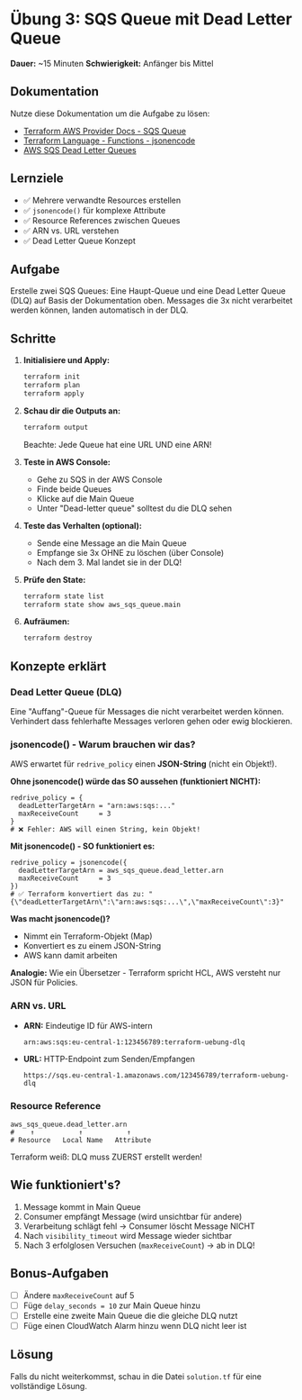 # Übung 3: SQS Queue mit Dead Letter Queue

**Dauer:** ~15 Minuten
**Schwierigkeit:** Anfänger bis Mittel

## Dokumentation
Nutze diese Dokumentation um die Aufgabe zu lösen:
- [Terraform AWS Provider Docs - SQS Queue](https://registry.terraform.io/providers/hashicorp/aws/latest/docs/resources/sqs_queue)
- [Terraform Language - Functions - jsonencode](https://developer.hashicorp.com/terraform/language/functions/jsonencode)
- [AWS SQS Dead Letter Queues](https://docs.aws.amazon.com/AWSSimpleQueueService/latest/SQSDeveloperGuide/sqs-dead-letter-queues.html)

## Lernziele
- ✅ Mehrere verwandte Resources erstellen
- ✅ `jsonencode()` für komplexe Attribute
- ✅ Resource References zwischen Queues
- ✅ ARN vs. URL verstehen
- ✅ Dead Letter Queue Konzept

## Aufgabe
Erstelle zwei SQS Queues: Eine Haupt-Queue und eine Dead Letter Queue (DLQ) auf Basis der Dokumentation oben.
Messages die 3x nicht verarbeitet werden können, landen automatisch in der DLQ.

## Schritte

1. **Initialisiere und Apply:**
   ```bash
   terraform init
   terraform plan
   terraform apply
   ```

2. **Schau dir die Outputs an:**
   ```bash
   terraform output
   ```
   Beachte: Jede Queue hat eine URL UND eine ARN!

3. **Teste in AWS Console:**
   - Gehe zu SQS in der AWS Console
   - Finde beide Queues
   - Klicke auf die Main Queue
   - Unter "Dead-letter queue" solltest du die DLQ sehen

4. **Teste das Verhalten (optional):**
   - Sende eine Message an die Main Queue
   - Empfange sie 3x OHNE zu löschen (über Console)
   - Nach dem 3. Mal landet sie in der DLQ!

5. **Prüfe den State:**
   ```bash
   terraform state list
   terraform state show aws_sqs_queue.main
   ```

6. **Aufräumen:**
   ```bash
   terraform destroy
   ```

## Konzepte erklärt

### Dead Letter Queue (DLQ)
Eine "Auffang"-Queue für Messages die nicht verarbeitet werden können.
Verhindert dass fehlerhafte Messages verloren gehen oder ewig blockieren.

### jsonencode() - Warum brauchen wir das?

AWS erwartet für `redrive_policy` einen **JSON-String** (nicht ein Objekt!).

**Ohne jsonencode() würde das SO aussehen (funktioniert NICHT):**
```hcl
redrive_policy = {
  deadLetterTargetArn = "arn:aws:sqs:..."
  maxReceiveCount     = 3
}
# ❌ Fehler: AWS will einen String, kein Objekt!
```

**Mit jsonencode() - SO funktioniert es:**
```hcl
redrive_policy = jsonencode({
  deadLetterTargetArn = aws_sqs_queue.dead_letter.arn
  maxReceiveCount     = 3
})
# ✅ Terraform konvertiert das zu: "{\"deadLetterTargetArn\":\"arn:aws:sqs:...\",\"maxReceiveCount\":3}"
```

**Was macht jsonencode()?**
- Nimmt ein Terraform-Objekt (Map)
- Konvertiert es zu einem JSON-String
- AWS kann damit arbeiten

**Analogie:** Wie ein Übersetzer - Terraform spricht HCL, AWS versteht nur JSON für Policies.

### ARN vs. URL
- **ARN:** Eindeutige ID für AWS-intern
  ```
  arn:aws:sqs:eu-central-1:123456789:terraform-uebung-dlq
  ```
- **URL:** HTTP-Endpoint zum Senden/Empfangen
  ```
  https://sqs.eu-central-1.amazonaws.com/123456789/terraform-uebung-dlq
  ```

### Resource Reference
```hcl
aws_sqs_queue.dead_letter.arn
#    ↑           ↑           ↑
# Resource   Local Name   Attribute
```

Terraform weiß: DLQ muss ZUERST erstellt werden!

## Wie funktioniert's?

1. Message kommt in Main Queue
2. Consumer empfängt Message (wird unsichtbar für andere)
3. Verarbeitung schlägt fehl → Consumer löscht Message NICHT
4. Nach `visibility_timeout` wird Message wieder sichtbar
5. Nach 3 erfolglosen Versuchen (`maxReceiveCount`) → ab in DLQ!

## Bonus-Aufgaben
- [ ] Ändere `maxReceiveCount` auf 5
- [ ] Füge `delay_seconds = 10` zur Main Queue hinzu
- [ ] Erstelle eine zweite Main Queue die die gleiche DLQ nutzt
- [ ] Füge einen CloudWatch Alarm hinzu wenn DLQ nicht leer ist

## Lösung
Falls du nicht weiterkommst, schau in die Datei `solution.tf` für eine vollständige Lösung.
